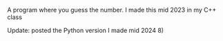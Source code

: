 A program where you guess the number.
I made this mid 2023 in my C++ class

Update: posted the Python version I made mid 2024 8)
